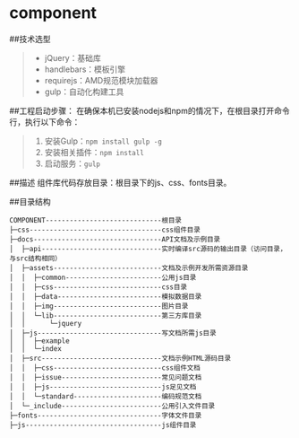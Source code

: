 # component

##技术选型

> * jQuery：基础库
> * handlebars：模板引擎
> * requirejs：AMD规范模块加载器
> * gulp：自动化构建工具

##工程启动步骤：
在确保本机已安装nodejs和npm的情况下，在根目录打开命令行，执行以下命令：
> 1.  安装Gulp：`npm install gulp -g`
> 2. 安装相关插件：`npm install`
> 3. 启动服务：`gulp`

##描述
组件库代码存放目录：根目录下的js、css、fonts目录。


##目录结构
```
COMPONENT-----------------------------根目录
├─css---------------------------------css组件目录
├─docs--------------------------------API文档及示例目录
│  ├─api------------------------------实时编译src源码的输出目录（访问目录，与src结构相同）
│  ├─assets---------------------------文档及示例开发所需资源目录
│  │  ├─common------------------------公用js目录
│  │  ├─css---------------------------css目录
│  │  ├─data--------------------------模拟数据目录
│  │  ├─img---------------------------图片目录
│  │  └─lib---------------------------第三方库目录
│  │      └─jquery
│  ├─js-------------------------------写文档所需js目录
│  │  ├─example
│  │  └─index
│  ├─src------------------------------文档示例HTML源码目录
│  │  ├─css---------------------------css组件文档
│  │  ├─issue-------------------------常见问题文档
│  │  ├─js----------------------------js足见文档
│  │  └─standard----------------------编码规范文档
│  └─_include-------------------------公用引入文件目录
├─fonts-------------------------------字体文件目录
├─js----------------------------------js组件目录
```
